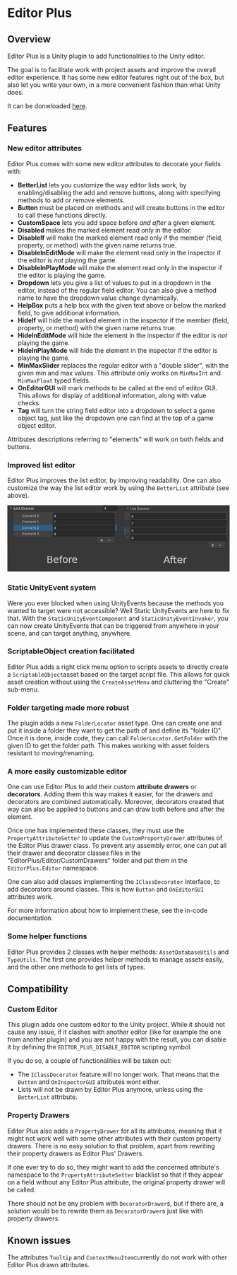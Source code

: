

# Editor Plus

## Overview

Editor Plus is a Unity plugin to add functionalities to the Unity editor.

The goal is to facilitate work with project assets and improve the overall editor experience. It has some new editor features right out of the box, but also let you write your own, in a more convenient fashion than what Unity does.

It can be donwloaded [here](http://u3d.as/2FRA).

## Features

### New editor attributes

Editor Plus comes with some new editor attributes to decorate your fields with:
* **BetterList** lets you customize the way editor lists work, by enabling/disabling the add and remove buttons, along with specifying methods to add or remove elements.
* **Button** must be placed on methods and will create buttons in the editor to call these functions directly.
* **CustomSpace** lets you add space before *and after* a given element.
* **Disabled** makes the marked element read only in the editor.
* **DisableIf** will make the marked element read only if the member (field, property, or method) with the given name returns true.
* **DisableInEditMode** will make the element read only in the inspector if the editor is *not* playing the game.
* **DisableInPlayMode** will make the element read only in the inspector if the editor is playing the game.
* **Dropdown** lets you give a list of values to put in a dropdown in the editor, instead of the regular field editor. You can also give a method name to have the dropdown value change dynamically.
* **HelpBox** puts a help box with the given text above or below the marked field, to give additional information.
* **HideIf** will hide the marked element in the inspector if the member (field, property, or method) with the given name returns true.
* **HideInEditMode** will hide the element in the inspector if the editor is *not* playing the game.
* **HideInPlayMode** will hide the element in the inspector if the editor is playing the game.
* **MinMaxSlider** replaces the regular editor with a "double slider", with the given min and max values. This attribute only works on `MinMaxInt` and `MinMaxFloat` typed fields.
* **OnEditorGUI** will mark methods to be called at the end of editor GUI. This allows for display of additional information, along with value checks.
* **Tag** will turn the string field editor into a dropdown to select a game object tag, just like the dropdown one can find at the top of a game object editor.

Attributes descriptions referring to \"elements\" will work on both fields and buttons.

### Improved list editor

Editor Plus improves the list editor, by improving readability. One can also customize the way the list editor work by using the `BetterList` attribute (see above).

![Example of the difference between the regular list an the EditorPlus list](Assets/Readmes/ListDemo.png)

### Static UnityEvent system

Were you ever blocked when using UnityEvents because the methods you wanted to target were not accessible?
Well Static UnityEvents are here to fix that. With the `StaticUnityEventComponent` and `StaticUnityEventInvoker`,
you can now create UnityEvents that can be triggered from anywhere in your scene, and can target anything, anywhere.

### ScriptableObject creation facilitated

Editor Plus adds a right click menu option to scripts assets to directly create a `ScriptableObject`asset based on the target script file. This allows for quick asset creation without using the `CreateAssetMenu` and cluttering the \"Create\" sub-menu.

### Folder targeting made more robust

The plugin adds a new `FolderLocator` asset type. One can create one and put it inside a folder they want to get the path of and define its \"folder ID\". Once it is done, inside code, they can call `FolderLocator.GetFolder` with the given ID to get the folder path. This makes working with asset folders resistant to moving/renaming.

### A more easily customizable editor

One can use Editor Plus to add their custom **attribute drawers** or **decorators**. Adding them this way makes it easier, for the drawers and decorators are combined automatically. Moreover, decorators created that way can also be applied to buttons and can draw both before and after the element.

Once one has implemented these classes, they must use the `PropertyAttributeSetter` to update the `CustomPropertyDrawer` attributes of the Editor Plus drawer class. To prevent any assembly error, one can put all their drawer and decorator classes files in the \"EditorPlus/Editor/CustomDrawers\" folder and put them in the `EditorPlus.Editor` namespace.

One can also add classes implementing the `IClassDecorator` interface, to add decorators around classes. This is how `Button` and `OnEditorGUI` attributes work.

For more information about how to implement these, see the in-code documentation.

### Some helper functions

Editor Plus provides 2 classes with helper methods: `AssetDatabaseUtils` and `TypeUtils`. The first one provides helper methods to manage assets easily, and the other one methods to get lists of types.

## Compatibility

### Custom Editor

This plugin adds one custom editor to the Unity project. While it should not cause any issue, if it clashes with another editor (like for example the one from another plugin) and you are not happy with the result, you can disable it by defining the `EDITOR_PLUS_DISABLE_EDITOR` scripting symbol. 

If you do so, a couple of functionalities will be taken out:
* The `IClassDecorator` feature will no longer work. That means that the `Button` and `OnInspectorGUI` attributes wont either.
* Lists will not be drawn by Editor Plus anymore, unless using the `BetterList` attribute.

### Property Drawers

Editor Plus also adds a `PropertyDrawer` for all its attributes, meaning that it might not work well with some other attributes with their custom property drawers. There is no easy solution to that problem, apart from rewriting their property drawers as Editor Plus' Drawers. 

If one ever try to do so, they might want to add the concerned attribute's namespace to the `PropertyAttributeSetter` blacklist so that if they appear on a field without any Editor Plus attribute, the original property drawer will be called. 

There should not be any problem with `DecoratorDrawer`s, but if there are, a solution would be to rewrite them as `DecoratorDrawer`s just like with property drawers.

## Known issues

The attributes `Tooltip` and `ContextMenuItem`currently do not work with other Editor Plus drawn attributes.